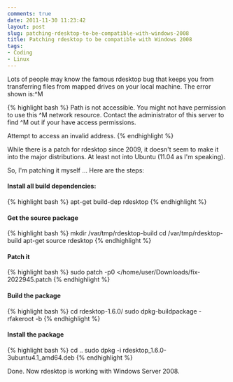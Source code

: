 ```yaml
---
comments: true
date: 2011-11-30 11:23:42
layout: post
slug: patching-rdesktop-to-be-compatible-with-windows-2008
title: Patching rdesktop to be compatible with Windows 2008
tags:
- Coding
- Linux
---
```

Lots of people may know the famous rdesktop bug that keeps you from transferring files from mapped drives on your local machine. The error shown is:^M

{% highlight bash %}
Path is not accessible. You might not have permission to use this ^M
network resource. Contact the administrator of this server to find ^M
out if your have access permissions.

Attempt to access an invalid address.
{% endhighlight %}

While there is a patch for rdesktop since 2009, it doesn't seem to make it into the major distributions. At least not into Ubuntu (11.04 as I'm speaking).

So, I'm patching it myself ... Here are the steps:

#### Install all build dependencies: ####
{% highlight bash %}
apt-get build-dep rdesktop
{% endhighlight %}
#### Get the source package ####
{% highlight bash %}
mkdir /var/tmp/rdesktop-build
cd /var/tmp/rdesktop-build
apt-get source rdesktop
{% endhighlight %}
#### Patch it ####
{% highlight bash %}
sudo patch -p0 </home/user/Downloads/fix-2022945.patch
{% endhighlight %}
#### Build the package ####
{% highlight bash %}
cd rdesktop-1.6.0/
sudo dpkg-buildpackage -rfakeroot -b
{% endhighlight %}
#### Install the package ####
{% highlight bash %}
cd ..
sudo dpkg -i rdesktop_1.6.0-3ubuntu4.1_amd64.deb
{% endhighlight %}

Done. Now rdesktop is working with Windows Server 2008.
